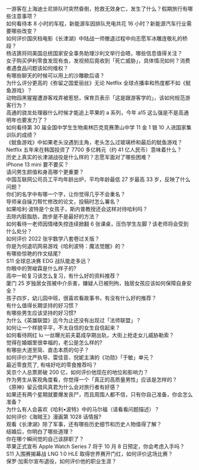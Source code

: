 一游客在上海迪士尼排队时突然昏倒，抢救无效身亡，发生了什么？假期旅行有哪些注意事项？  
如何看待本 8 小时的车程，新能源车因排队充电共花 16 小时？新能源汽车行业需要哪些改变？  
如何评价国庆档电影《长津湖》中陆战一师撤退过程中向志愿军冰雕连敬礼的桥段？  
杨洁篪将同美国总统国家安全事务助理沙利文举行会晤，哪些信息值得关注？  
女子购买伊利零食发现有虫，发视频后竟收到「死亡威胁」，具体情况如何？消费者遇食品问题该如何维权？  
有哪些聊天的时候可以用上的沙雕歇后语？  
为什么评分更高的《弥留之国爱丽丝》无论 Netflix 全球点播率和热度都不如《鱿鱼游戏》？  
动物园黑猩猩遭游客戏弄被惹怒，保育员表示「这是跟游客学的」，该如何规范游客行为？  
高通的骁龙处理器什么时候才能追上苹果的 a 系列，今年 a15 这么强是不是高通明年也要发力了？  
如何看待第 30 届全国中学生生物奥林匹克竞赛萧山中学 11 金 1 银 10 人进国家集训队的成绩？  
《鱿鱼游戏》中如果老头没遇到主角，老头怎么过玻璃桥和最后的鱿鱼游戏？  
Netflix 五年来在韩国投资了 7700 多亿韩元（约 41 亿人民币）意味着什么？  
历史上真实的长津湖战役是什么样的？志愿军面对了哪些困难？  
iPhone 13 mini 要不要买？  
请问男生颜值和身高哪个更重要？  
中国互联网公司员工平均年龄出炉，平均年龄最低 27 岁最高 33 岁，反映了什么问题？  
你们的名字中有哪一个字，让你觉得几乎不会重名？  
导师亲自操刀帮忙修改的论文，投稿时怎么署名？  
如果哈利·波特是个女孩子，斯内普教授还会这样对待哈利吗？  
去除内脏脂肪，跑步是不是最好的方法？  
如何看待一老师因情绪失控连续掀翻 6 张课桌，压伤学生左脚？该老师将会受到什么处分？  
如何评价 2022 张宇数学八套卷过关版？  
你是为何退坑网易游戏《哈利波特：魔法觉醒》的？  
有哪些惊艳的作文结尾?  
S11 全球总决赛 EDG 战队能走多远？  
你眼中的贺峻霖是什么样子的?  
高中一轮复习该怎么复习，有什么好的资料推荐？  
厦门 25 岁独居女孩被中介杀害，嫌疑人已被刑拘，独居女孩应该如何保障自身安全？  
孩子四岁，幼儿园中班，很喜欢看故事书，有没有什么好的推荐？  
有什么值得长期坚持的好习惯？  
有哪些男生应该坚持的好习惯?  
为什么《英雄联盟》迄今为止还没有出现过「法师联盟」？  
如何让一个样貌平平，不太自信的女生自信起来？  
如何看待网红 lu 一丝曝光前夫葛成孕期出轨，大街上抢走女儿威胁勒索？  
觉得在婚姻里很幸福的，老公是怎么样的?  
有哪些大道至简、直击本质的句子？  
如何评价沈严执导、雷佳音、倪妮主演的《功勋》「于敏」单元？  
最近零食荒了, 有啥好吃的零食推荐吗？  
吴京个人总票房破 200 亿，如何评价他现在的地位和影响力？  
作为男生从客观角度看，你觉得一个「真正的高质量男性」应该是怎样的？  
《原神》留云借风真君为什么会对旅行者有好感？  
如果还有两个星期就要爆发丧尸，而且周围人都不信，只有你自己准备，你会怎么准备？  
为什么有人会喜欢《哈利•波特》中的马尔福（请看看问题描述）？  
如何评价《海贼王》漫画第 1028 话情报?  
观看《长津湖》除了军事，还有哪些历史细节和历史人物值得了解？  
结婚后，你明白了哪些道理？  
你在哪个瞬间觉的自己该辞职了？  
苹果正式宣布 Apple Watch Series 7 将于 10 月 8 日预定，你会考虑入手吗？  
S11 入围赛揭幕战 LNG 1:0 HLE 取得世界赛开门红，如何评价这场比赛？  
保罗·加索尔宣布退役，如何评价他的职业生涯？  
